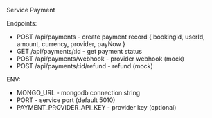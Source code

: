 Service Payment

Endpoints:
- POST /api/payments - create payment record { bookingId, userId, amount, currency, provider, payNow }
- GET /api/payments/:id - get payment status
- POST /api/payments/webhook - provider webhook (mock)
- POST /api/payments/:id/refund - refund (mock)

ENV:
- MONGO_URL - mongodb connection string
- PORT - service port (default 5010)
- PAYMENT_PROVIDER_API_KEY - provider key (optional)
